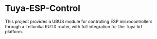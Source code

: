 # Tuya-ESP-Control
 This project provides a UBUS module for controlling ESP microcontrollers through a Teltonika RUTX router, with full integration for the Tuya IoT platform.

